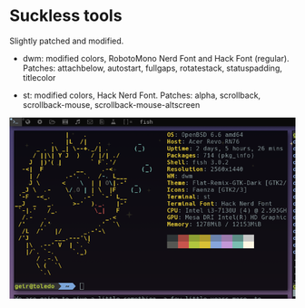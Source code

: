 # Suckless tools

Slightly patched and modified.

* dwm: modified colors, RobotoMono Nerd Font and Hack Font (regular).
	Patches: attachbelow, autostart, fullgaps, rotatestack, statuspadding, titlecolor

* st: modified colors, Hack Nerd Font.
	Patches: alpha, scrollback, scrollback-mouse, scrollback-mouse-altscreen

![suckless](https://raw.githubusercontent.com/geirda/OpenBSD/master/screenshots/dwm-st.png)
